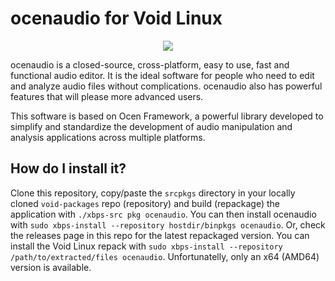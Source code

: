 # ocenaudio for Void Linux

<p align="center"><img src="https://codeberg.org/th0razin3/vur/raw/branch/main/srcpkgs/ocenaudio/ocenaudio.png"></p>

ocenaudio is a closed-source, cross-platform, easy to use, fast and functional audio editor. It is the ideal software for people who need to edit and analyze audio files without complications. ocenaudio also has powerful features that will please more advanced users.

This software is based on Ocen Framework, a powerful library developed to simplify and standardize the development of audio manipulation and analysis applications across multiple platforms.

## How do I install it?

Clone this repository, copy/paste the `srcpkgs` directory in your locally cloned `void-packages` repo (repository) and build (repackage) the application with `./xbps-src pkg ocenaudio`. You can then install ocenaudio with `sudo xbps-install --repository hostdir/binpkgs ocenaudio`. Or, check the releases page in this repo for the latest repackaged version. You can install the Void Linux repack with `sudo xbps-install --repository /path/to/extracted/files ocenaudio`. Unfortunatelly, only an x64 (AMD64) version is available.

